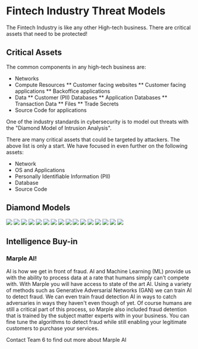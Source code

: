 # Fintech Industry Threat Models

The Fintech Industry is like any other High-tech business.  There are critical assets that need to be protected!

## Critical Assets

The common components in any high-tech business are:

* Networks
* Compute Resources
** Customer facing websites
** Customer facing applications
** Backoffice applications
* Data
** Customer (PII) Databases
** Application Databases
** Transaction Data
** Files
** Trade Secrets
* Source Code for applications

One of the industry standards in cybersecurity is to model out threats with the "Diamond Model of Intrusion Analysis".  

There are many critical assets that could be targeted by attackers.  The above list is only a start.  We have focused in even further on the following assets:

* Network
* OS and Applications
* Personally Identifiable Information (PII)
* Database
* Source Code

## Diamond Models

<img src="{{ '/assets/images/slidedeck/Slide23.jpg' | relative_url }}" />

<img src="{{ '/assets/images/slidedeck/Slide24.jpg' | relative_url }}" />

<img src="{{ '/assets/images/slidedeck/Slide25.jpg' | relative_url }}" />

<img src="{{ '/assets/images/slidedeck/Slide26.jpg' | relative_url }}" />

<img src="{{ '/assets/images/slidedeck/Slide27.jpg' | relative_url }}" />

<img src="{{ '/assets/images/slidedeck/Slide28.jpg' | relative_url }}" />

<img src="{{ '/assets/images/slidedeck/Slide29.jpg' | relative_url }}" />

<img src="{{ '/assets/images/slidedeck/Slide30.jpg' | relative_url }}" />

<img src="{{ '/assets/images/slidedeck/Slide31.jpg' | relative_url }}" />

<img src="{{ '/assets/images/slidedeck/Slide32.jpg' | relative_url }}" />

<img src="{{ '/assets/images/slidedeck/Slide33.jpg' | relative_url }}" />

<img src="{{ '/assets/images/slidedeck/Slide34.jpg' | relative_url }}" />

<img src="{{ '/assets/images/slidedeck/Slide35.jpg' | relative_url }}" />

<img src="{{ '/assets/images/slidedeck/Slide36.jpg' | relative_url }}" />

<img src="{{ '/assets/images/slidedeck/Slide37.jpg' | relative_url }}" />

<img src="{{ '/assets/images/slidedeck/Slide38.jpg' | relative_url }}" />

## Intelligence Buy-in

### Marple AI!

AI is how we get in front of fraud.  AI and Machine Learning (ML) provide us with the ability to process data at a rate that humans simply can't compete with.  With Marple you will have access to state of the art AI.  Using a variety of methods such as Generative Adversarial Networks (GAN) we can train AI to detect fraud.  We can even train fraud detection AI in ways to catch adversaries in ways they haven't even though of yet.  Of course humans are still a critical part of this process, so Marple also included fraud detention that is trained by the subject matter experts with in your business.  You can fine tune the algorithms to detect fraud while still enabling your legitimate customers to purchase your services.

Contact Team 6 to find out more about Marple AI
